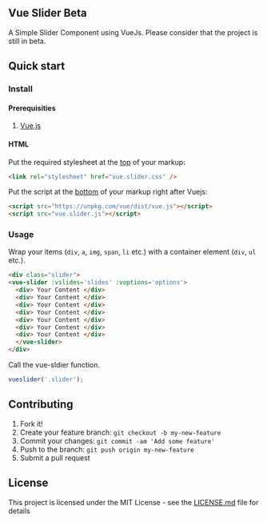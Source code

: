 ## Vue Slider Beta
A Simple Slider Component using VueJs.
Please consider that the project is still in beta.

## Quick start

### Install
#### Prerequisities

1. [Vue.js](https://vuejs.org/)

#### HTML

Put the required stylesheet at the [top](https://developer.yahoo.com/performance/rules.html#css_top) of your markup:

```html
<link rel="stylesheet" href="vue.slider.css" />
```


Put the script at the [bottom](https://developer.yahoo.com/performance/rules.html#js_bottom) of your markup right after Vuejs:

```html
<script src="https://unpkg.com/vue/dist/vue.js"></script>
<script src="vue.slider.js"></script>
```

### Usage

Wrap your items (`div`, `a`, `img`, `span`, `li` etc.) with a container element (`div`, `ul` etc.).

```html
<div class="slider">
<vue-slider :vslides='slides' :voptions='options'>
  <div> Your Content </div>
  <div> Your Content </div>
  <div> Your Content </div>
  <div> Your Content </div>
  <div> Your Content </div>
  <div> Your Content </div>
  <div> Your Content </div>
  </vue-slider>
</div>
```

Call the vue-sldier function.

```javascript
vueslider('.slider');
```

## Contributing

1. Fork it!
2. Create your feature branch: `git checkout -b my-new-feature`
3. Commit your changes: `git commit -am 'Add some feature'`
4. Push to the branch: `git push origin my-new-feature`
5. Submit a pull request


## License

This project is licensed under the MIT License - see the [LICENSE.md](LICENSE.md) file for details